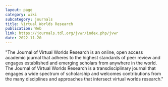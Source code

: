 ```yaml
---
layout: page
category: wiki
subcategory: journals
title: Virtual Worlds Research
publication: Web
link: https://journals.tdl.org/jvwr/index.php/jvwr
date: 2022-11-20
---
```


"The Journal of Virtual Worlds Research is an online, open access academic journal that adheres to the highest standards of peer review and engages established and emerging scholars from anywhere in the world. The Journal of Virtual Worlds Research is a transdisciplinary journal that engages a wide spectrum of scholarship and welcomes contributions from the many disciplines and approaches that intersect virtual worlds research."
